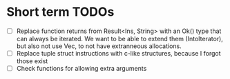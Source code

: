 # Short term TODOs

- [ ] Replace function returns from Result<Ins, String>
  with an Ok() type that can always be iterated.
  We want to be able to extend them (IntoIterator), but also
  not use Vec, to not have extranneous allocations.
- [ ] Replace tuple struct instructions with c-like structures,
  because I forgot those exist
- [ ] Check functions for allowing extra arguments
